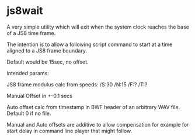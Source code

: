 # js8wait

A very simple utility which will exit when the system clock reaches the base of a JS8 time frame.

The intention is to allow a following script command to start at a time aligned to a JS8 frame boundary.

Default would be 15sec, no offset.

Intended params:

JS8 frame modulus calc from speeds: /S:30 /N:15 /F:? /T:?

Manual Offset in +-0.1 secs

Auto offset calc from timestamp in BWF header of an arbitrary WAV file. Default 0 if no file.

Manual and Auto offsets are additive to allow compensation for example for start delay in command line player that might follow.
